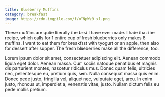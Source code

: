 ```yaml
---
title: Blueberry Muffins
category: breakfast
image: https://cdn.imgpile.com/f/oYNpWz9_xl.png
---
```

These muffins are quite literally the best I have ever made. I hate that the recipe, which calls for 1 entire cup of fresh blueberries only makes 8 muffins. I want to eat them for breakfast with tyogurt or an apple, then also for dessert after supper. The fresh blueberries make all the difference, too.

Lorem ipsum dolor sit amet, consectetuer adipiscing elit. Aenean commodo ligula eget dolor. 
Aenean massa. Cum sociis natoque penatibus et magnis dis parturient montes, nascetur ridiculus mus. 
Donec quam felis, ultricies nec, pellentesque eu, pretium quis, sem. Nulla consequat massa quis enim. Donec pede justo, fringilla vel, aliquet nec, vulputate eget, arcu. 
In enim justo, rhoncus ut, imperdiet a, venenatis vitae, justo. Nullam dictum felis eu pede mollis pretium.